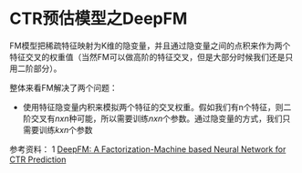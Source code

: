 # CTR预估模型之DeepFM

FM模型把稀疏特征映射为K维的隐变量，并且通过隐变量之间的点积来作为两个特征交叉的权重值（当然FM可以做高阶的特征交叉，但是大部分时候我们还是只用二阶部分）。

整体来看FM解决了两个问题：

* 使用特征隐变量内积来模拟两个特征的交叉权重。假如我们有n个特征，则二阶交叉有$n x n$种可能，所以需要训练$n x n$个参数。通过隐变量的方式，我们只需要训练$kxn$个参数

参考资料：
1 [DeepFM: A Factorization-Machine based Neural Network for CTR Prediction](https://arxiv.org/abs/1703.04247)
